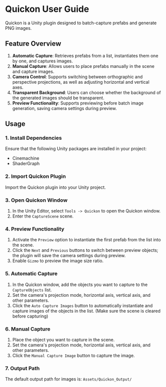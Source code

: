 # Quickon User Guide

Quickon is a Unity plugin designed to batch-capture prefabs and generate PNG images.

## Feature Overview

1. **Automatic Capture**: Retrieves prefabs from a list, instantiates them one by one, and captures images.
2. **Manual Capture**: Allows users to place prefabs manually in the scene and capture images.
3. **Camera Control**: Supports switching between orthographic and perspective projections, as well as adjusting horizontal and vertical axes.
4. **Transparent Background**: Users can choose whether the background of the generated images should be transparent.
5. **Preview Functionality**: Supports previewing before batch image generation, saving camera settings during preview.

## Usage

### 1. Install Dependencies

Ensure that the following Unity packages are installed in your project:

- Cinemachine
- ShaderGraph

### 2. Import Quickon Plugin

Import the Quickon plugin into your Unity project.

### 3. Open Quickon Window

1. In the Unity Editor, select `Tools -> Quickon` to open the Quickon window.
2. Enter the `CaptureScene` scene.

### 4. Preview Functionality

1. Activate the `Preview` option to instantiate the first prefab from the list into the scene.
2. Click the `Next` and `Previous` buttons to switch between preview objects; the plugin will save the camera settings during preview.
3. Enable `Gizmo` to preview the image size ratio.

### 5. Automatic Capture

1. In the Quickon window, add the objects you want to capture to the `CaptureObjects` list.
2. Set the camera's projection mode, horizontal axis, vertical axis, and other parameters.
3. Click the `Auto Capture Images` button to automatically instantiate and capture images of the objects in the list. (Make sure the scene is cleared before capturing)

### 6. Manual Capture

1. Place the object you want to capture in the scene.
2. Set the camera's projection mode, horizontal axis, vertical axis, and other parameters.
3. Click the `Manual Capture Image` button to capture the image.

### 7. Output Path

The default output path for images is: `Assets/Quickon_Output/`
